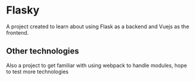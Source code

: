 # Flasky
A project created to learn about using Flask as a backend and Vuejs as the frontend.

## Other technologies
Also a project to get familiar with using webpack to handle modules, hope to test more technologies
